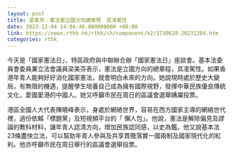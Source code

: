 ```yaml
---
layout: post
title: 梁美芬：憲法是立國方向總章程　具凌駕性
date: 2023-12-04 14:04:46.000000000 +08:00
link: https://news.rthk.hk/rthk/ch/component/k2/1730628-20231204.htm
categories: rthk
---
```


今天是「國家憲法日」，特區政府與中聯辦合辦「國家憲法日」座談會。基本法委員會委員兼立法會議員梁美芬表示，憲法是立國方向的總章程，具凌駕性。如果香港年青人能夠好好消化國家憲法，就會明白未來的方向。她說現時處於歷史大變局，有無限的機遇，提醒學生培養自己成為擁有國際視野，發揮中華民族優良傳統文化，愛國愛港的中國人。她又呼籲市民在周日的區議會選舉踴躍投票。

港區全國人大代表陳曉峰表示，身處於網絡世界，容易在西方國家主導的網絡世代裡，過份依賴「標題黨」及短視頻平台的「 懶人包」。他說，憲法是解除偏見及謬論的教科材料，讓年青人認清方向，增加民族認同感，以史為鑑。他又說基本法23條盡快立法，可以幫助年青人參與及共享貫徹落實一國兩制及國家現代化的紅利。他亦呼籲市民在周日舉行的區議會選舉投票。
